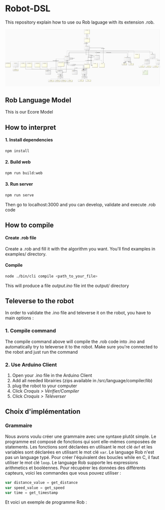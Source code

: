 # Robot-DSL

This repository explain how to use ou Rob laguage with its extension .rob.

![](res/ecore.png)

## Rob Language Model
This is our Ecore Model

## How to interpret

#### 1. Install dependencies
```bash
npm install
```

#### 2. Build web
```bash
npm run build:web
```

#### 3. Run server
 ```bash
 npm run serve
 ```

Then go to localhost:3000 and you can develop, validate and execute .rob code

## How to compile

#### Create .rob file
Create a .rob and fill it with the algorithm you want. You'll find examples in examples/ directory.

#### Compile
 ```bash
 node ./bin/cli compile <path_to_your_file>
 ```
This will produce a file *output.ino* file int the output/ directory

## Televerse to the robot

In order to validate the .ino file and televerse it on the robot, you have to main options :

### 1. Compile command
The compile command above will compile the .rob code into .ino and automatically try to televerse it to the robot. Make sure you're connected to the robot and just run the command

### 2. Use Arduino Client

1. Open your .ino file in the Arduino Client
2. Add all needed librairies (zips available in /src/language/compiler/lib)
3. plug the robot to your computer
4. Click *Croquis > Vérifier/Compiler*
5. Click *Croquis > Téléverser*



## Choix d'implémentation

### Grammaire

Nous avons voulu créer une grammaire avec une syntaxe plutôt simple. Le programme est composé de fonctions qui sont elle-mêmes composées de statements. Les fonctions sont déclarées en utilisant le mot clé ```def``` et les variables sont déclarées en utilisant le mot clé ```var```.
Le language Rob n'est pas un language typé. Pour créer l'équivalent des boucles while en C, il faut utiliser le mot clé ```loop```. Le language Rob supporte les expressions arithmetics et booléennes.
Pour récupérer les données des différents capteurs, voici les commandes que vous pouvez utiliser :
```javascript
var distance_value = get_distance
var speed_value = get_speed
var time = get_timestamp
```

Et voici un exemple de programme Rob :
```javascript

```
